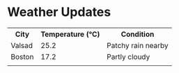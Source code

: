 # Weather Updates

<!-- WEATHER-UPDATE-START -->
<table><tr><th>City</th><th>Temperature (°C)</th><th>Condition</th></tr><tr><td>Valsad</td><td>25.2</td><td>Patchy rain nearby</td></tr><tr><td>Boston</td><td>17.2</td><td>Partly cloudy</td></tr><tr><td></td><td></td><td></td></tr></table>
<!-- WEATHER-UPDATE-END -->
